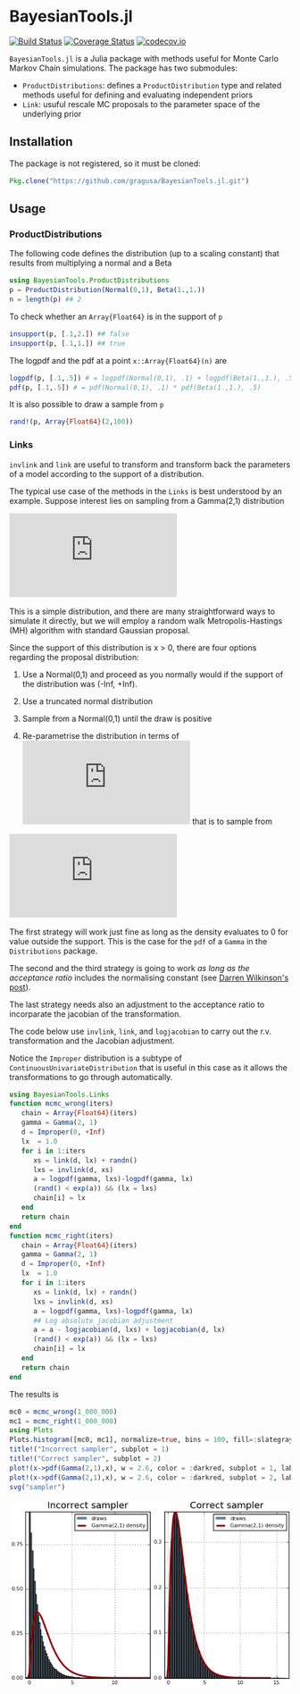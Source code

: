 # BayesianTools.jl
[![Build Status](https://travis-ci.org/gragusa/ProductDistributions.jl.svg?branch=master)](https://travis-ci.org/gragusa/ProductDistributions.jl)
[![Coverage Status](https://coveralls.io/repos/gragusa/ProductDistributions.jl/badge.svg?branch=master&service=github)](https://coveralls.io/github/gragusa/ProductDistributions.jl?branch=master)
[![codecov.io](http://codecov.io/github/gragusa/ProductDistributions.jl/coverage.svg?branch=master)](http://codecov.io/github/gragusa/ProductDistributions.jl?branch=master)

`BayesianTools.jl` is a Julia package with methods useful for Monte Carlo Markov Chain simulations. The package has two submodules:

- `ProductDistributions`: defines a `ProductDistribution` type and related methods useful for defining and evaluating independent priors
- `Link`: usuful rescale MC proposals to the parameter space of the underlying prior

## Installation

The package is not registered, so it must be cloned:
```julia
Pkg.clone("https://github.com/gragusa/BayesianTools.jl.git")
```

## Usage

### ProductDistributions

The following code defines the distribution (up to a scaling constant) that results from multiplying a normal and a Beta
```julia
using BayesianTools.ProductDistributions
p = ProductDistribution(Normal(0,1), Beta(1.,1.))
n = length(p) ## 2
```
To check whether an `Array{Float64}` is in the support of `p`
```julia
insupport(p, [.1,2.]) ## false
insupport(p, [.1,1.]) ## true
```
The logpdf and the pdf at a point `x::Array{Float64}(n)` are
```julia
logpdf(p, [.1,.5]) # = logpdf(Normal(0,1), .1) + logpdf(Beta(1.,1.), .5)
pdf(p, [.1,.5]) # = pdf(Normal(0,1), .1) * pdf(Beta(1.,1.), .5)
```

It is also possible to draw a sample from `p`
```julia
rand!(p, Array{Float64}(2,100))
```

### Links

`invlink` and `link` are useful to transform and transform back the parameters of a model according to the support of a distribution.

The typical use case of the methods in the `Links` is best understood by an example. Suppose interest lies on sampling from a Gamma(2,1) distribution

![Gamma(2,1)](https://latex.codecogs.com/gif.latex?%5Cpi%28x%29%20%3D%20xe%5E%7B-x%7D%2C%5Cquad%20x%5Cgeqslant%200)

 This is a simple distribution, and there are many straightforward ways to simulate it directly, but  we will employ a random walk Metropolis-Hastings (MH) algorithm with standard Gaussian proposal.

Since the support of this distribution is x > 0, there are four options regarding the proposal distribution:

1. Use a Normal(0,1) and proceed as you normally would if the support of the distribution was (-Inf, +Inf).

2. Use a truncated normal distribution
3. Sample from a Normal(0,1) until the draw is positive

4. Re-parametrise the distribution in terms of ![](https://latex.codecogs.com/gif.latex?%5Cinline%20y%20%3D%20%5Cexp%28y%29) that is to sample from

![Re-parametrise](https://latex.codecogs.com/gif.latex?%5Ctilde%7B%5Cpi%7D%28y%29%20%3D%20%5Clog%28y%29e%5E%7B-%5Clog%28y%29%7D)

The first strategy will work just fine as long as the density evaluates to 0 for value outside the support. This is the case for the `pdf` of a `Gamma` in the `Distributions` package.

The second and the third strategy is going to work _as long as the acceptance ratio_ includes the normalising constant (see [Darren Wilkinson's post](https://darrenjw.wordpress.com/2012/06/04/metropolis-hastings-mcmc-when-the-proposal-and-target-have-differing-support/)).

The last strategy needs also an adjustment to the acceptance ratio to incorparate the jacobian of the transformation.

The code below use `invlink`, `link`, and `logjacobian` to carry out the r.v. transformation and the Jacobian adjustment.

Notice the `Improper` distribution is a subtype of `ContinuousUnivariateDistribution` that is useful in this case as it allows the transformations to go through automatically.

 ```julia
 using BayesianTools.Links
 function mcmc_wrong(iters)
    chain = Array{Float64}(iters)
    gamma = Gamma(2, 1)
    d = Improper(0, +Inf)
    lx  = 1.0
    for i in 1:iters
       xs = link(d, lx) + randn()
       lxs = invlink(d, xs)
       a = logpdf(gamma, lxs)-logpdf(gamma, lx)       
       (rand() < exp(a)) && (lx = lxs)
       chain[i] = lx
    end
    return chain
end
 function mcmc_right(iters)
    chain = Array{Float64}(iters)
    gamma = Gamma(2, 1)
    d = Improper(0, +Inf)
    lx  = 1.0
    for i in 1:iters
       xs = link(d, lx) + randn()
       lxs = invlink(d, xs)
       a = logpdf(gamma, lxs)-logpdf(gamma, lx)
       ## Log absolute jacobian adjustment
       a = a - logjacobian(d, lxs) + logjacobian(d, lx)
       (rand() < exp(a)) && (lx = lxs)
       chain[i] = lx
    end
    return chain
end
```

The results is
```julia
mc0 = mcmc_wrong(1_000_000)
mc1 = mcmc_right(1_000_000)
using Plots
Plots.histogram([mc0, mc1], normalize=true, bins = 100, fill=:slategray, layout = (1,2), lab = "draws")
title!("Incorrect sampler", subplot = 1)
title!("Correct sampler", subplot = 2)
plot!(x->pdf(Gamma(2,1),x), w = 2.6, color = :darkred, subplot = 1, lab = "Gamma(2,1) density")
plot!(x->pdf(Gamma(2,1),x), w = 2.6, color = :darkred, subplot = 2, lab = "Gamma(2,1) density"))
svg("sampler")
```

![histogram](docs/images/sampler.png)

